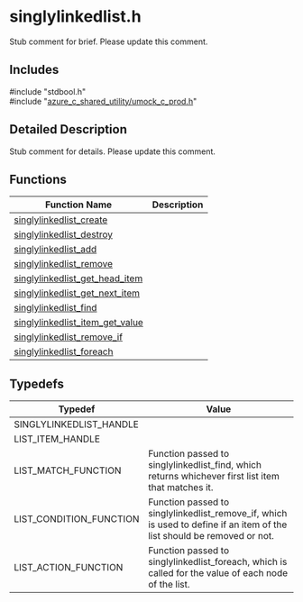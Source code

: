 # singlylinkedlist.h 

Stub comment for brief. Please update this comment.

## Includes

\#include "stdbool.h"  
\#include "[azure_c_shared_utility/umock_c_prod.h](iot-c-ref-umock-c-prod-h.md)"  

## Detailed Description

Stub comment for details. Please update this comment.

## Functions

Function Name                  | Description                                
--------------------------------|---------------------------------------------
[singlylinkedlist_create](./iot-c-ref-singlylinkedlist-h/singlylinkedlist-create.md)            | 
[singlylinkedlist_destroy](./iot-c-ref-singlylinkedlist-h/singlylinkedlist-destroy.md)            | 
[singlylinkedlist_add](./iot-c-ref-singlylinkedlist-h/singlylinkedlist-add.md)            | 
[singlylinkedlist_remove](./iot-c-ref-singlylinkedlist-h/singlylinkedlist-remove.md)            | 
[singlylinkedlist_get_head_item](./iot-c-ref-singlylinkedlist-h/singlylinkedlist-get-head-item.md)            | 
[singlylinkedlist_get_next_item](./iot-c-ref-singlylinkedlist-h/singlylinkedlist-get-next-item.md)            | 
[singlylinkedlist_find](./iot-c-ref-singlylinkedlist-h/singlylinkedlist-find.md)            | 
[singlylinkedlist_item_get_value](./iot-c-ref-singlylinkedlist-h/singlylinkedlist-item-get-value.md)            | 
[singlylinkedlist_remove_if](./iot-c-ref-singlylinkedlist-h/singlylinkedlist-remove-if.md)            | 
[singlylinkedlist_foreach](./iot-c-ref-singlylinkedlist-h/singlylinkedlist-foreach.md)            | 

## Typedefs

Typedef                        | Value                                
--------------------------------|---------------------------------------------
SINGLYLINKEDLIST_HANDLE            | 
LIST_ITEM_HANDLE            | 
LIST_MATCH_FUNCTION            | Function passed to singlylinkedlist_find, which returns whichever first list item that matches it.
LIST_CONDITION_FUNCTION            | Function passed to singlylinkedlist_remove_if, which is used to define if an item of the list should be removed or not.
LIST_ACTION_FUNCTION            | Function passed to singlylinkedlist_foreach, which is called for the value of each node of the list.

